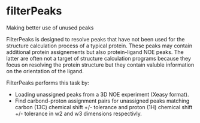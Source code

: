 # filterPeaks
Making better use of unused peaks

FilterPeaks is designed to resolve peaks that have not been used
for the structure calculation process of a typical protein.
These peaks may contain additional protein assignements but also
protein-ligand NOE peaks. The latter are often not a target of 
structure calculation programs because they focus on resolving 
the protein structure but they contain valuble information on 
the orientation of the ligand.

FilterPeaks performs this task by:
* Loading unassigned peaks from a 3D NOE experiment (Xeasy format).
* Find carbond-proton assignment pairs for unassigned peaks
  matching carbon (13C) chemical shift +/- tolerance and proton (1H)
  chemical shift +/- tolerance in w2 and w3 dimensions respectivly.
